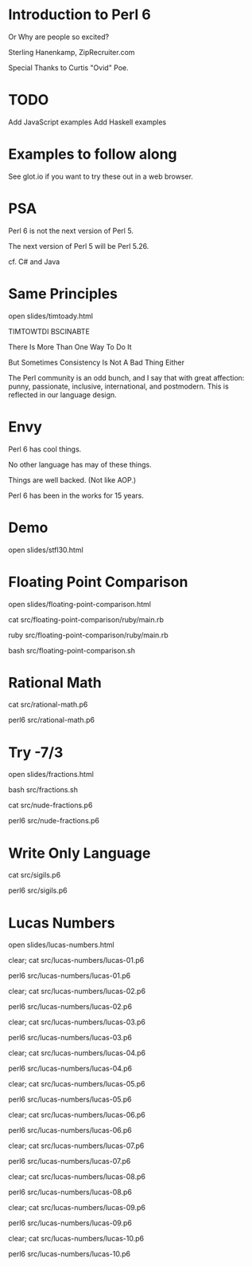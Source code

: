 # Introduction to Perl 6
Or Why are people so excited?

Sterling Hanenkamp, ZipRecruiter.com

Special Thanks to Curtis "Ovid" Poe.

# TODO

Add JavaScript examples
Add Haskell examples

# Examples to follow along

See glot.io if you want to try these out in a web browser.

# PSA

Perl 6 is not the next version of Perl 5. 

The next version of Perl 5 will be Perl 5.26.

cf. C# and Java

# Same Principles

open slides/timtoady.html

TIMTOWTDI BSCINABTE

There Is More Than One Way To Do It

But Sometimes Consistency Is Not A Bad Thing Either

The Perl community is an odd bunch, and I say that with great affection: punny,
passionate, inclusive, international, and postmodern. This is reflected in our
language design.

# Envy

Perl 6 has cool things.

No other language has may of these things.

Things are well backed. (Not like AOP.)

Perl 6 has been in the works for 15 years.

# Demo

open slides/stfl30.html

# Floating Point Comparison

open slides/floating-point-comparison.html

cat src/floating-point-comparison/ruby/main.rb

ruby src/floating-point-comparison/ruby/main.rb

bash src/floating-point-comparison.sh

# Rational Math

cat src/rational-math.p6

perl6 src/rational-math.p6

# Try -7/3

open slides/fractions.html

bash src/fractions.sh

cat src/nude-fractions.p6

perl6 src/nude-fractions.p6

# Write Only Language

cat src/sigils.p6

perl6 src/sigils.p6

# Lucas Numbers

open slides/lucas-numbers.html

clear; cat src/lucas-numbers/lucas-01.p6

perl6 src/lucas-numbers/lucas-01.p6

clear; cat src/lucas-numbers/lucas-02.p6

perl6 src/lucas-numbers/lucas-02.p6

clear; cat src/lucas-numbers/lucas-03.p6

perl6 src/lucas-numbers/lucas-03.p6

clear; cat src/lucas-numbers/lucas-04.p6

perl6 src/lucas-numbers/lucas-04.p6

clear; cat src/lucas-numbers/lucas-05.p6

perl6 src/lucas-numbers/lucas-05.p6

clear; cat src/lucas-numbers/lucas-06.p6

perl6 src/lucas-numbers/lucas-06.p6

clear; cat src/lucas-numbers/lucas-07.p6

perl6 src/lucas-numbers/lucas-07.p6

clear; cat src/lucas-numbers/lucas-08.p6

perl6 src/lucas-numbers/lucas-08.p6

clear; cat src/lucas-numbers/lucas-09.p6

perl6 src/lucas-numbers/lucas-09.p6

clear; cat src/lucas-numbers/lucas-10.p6

perl6 src/lucas-numbers/lucas-10.p6
